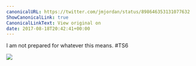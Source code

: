 ```yaml
---
canonicalURL: https://twitter.com/jmjordan/status/898646353131077632
ShowCanonicalLink: true
CanonicalLinkText: View original on
date: 2017-08-18T20:42:41+00:00
---
```

I am not prepared for whatever this means. #TS6

![](/images/898646353131077632-DHiiFmUXYAE3-ta.jpg)